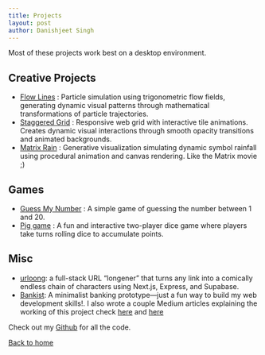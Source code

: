 ```yaml
---
title: Projects
layout: post
author: Danishjeet Singh
---
```


Most of these projects work best on a desktop environment.

## Creative Projects
- [Flow Lines](./flow_lines) : Particle simulation using trigonometric flow fields, generating dynamic visual patterns through mathematical transformations of particle trajectories.
- [Staggered Grid](./staggered_grid) : Responsive web grid with interactive tile animations. Creates dynamic visual interactions through smooth opacity transitions and animated backgrounds.
- [Matrix Rain](./matrix_rain) : Generative visualization simulating dynamic symbol rainfall using procedural animation and canvas rendering. Like the Matrix movie ;)

## Games
- [Guess My Number](./guessnum) : A simple game of guessing the number between 1 and 20.
- [Pig game](./piggame) : A fun and interactive two-player dice game where players take turns rolling dice to accumulate points.

## Misc
- [urloong](https://urloong.com/): a full-stack URL “longener” that turns any link into a comically endless chain of characters using Next.js, Express, and Supabase.
- [Bankist](./bankist): A minimalist banking prototype—just a fun way to build my web development skills!. I also wrote a couple Medium articles explaining the working of this project check [here](https://singhdan.medium.com/bankist-when-banking-meets-minimalist-bba5635496d4) and [here](https://singhdan.medium.com/bankist-app-645672a50ae6)


Check out my [Github](https://github.com/danishjeetSingh/) for all the code.

[Back to home](/)